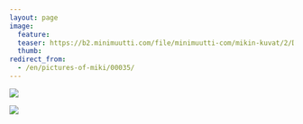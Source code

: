 ```yaml
---
layout: page
image:
  feature:
  teaser: https://b2.minimuutti.com/file/minimuutti-com/mikin-kuvat/2/DSC16343-245px.jpg
  thumb:
redirect_from:
  - /en/pictures-of-miki/00035/
---
```


[![](https://b2.minimuutti.com/file/minimuutti-com/mikin-kuvat/2/DSC16371-800px.jpg)](https://dl.dropboxusercontent.com/sh/ea1wtnz7z734o12/AABOTLnn3tWLRQ0YLNKZoqhpa/mikin-kuvat/2/DSC16371.jpg)

[![](https://b2.minimuutti.com/file/minimuutti-com/mikin-kuvat/2/DSC16343-800px.jpg)](https://dl.dropboxusercontent.com/sh/ea1wtnz7z734o12/AABS7IbujNbQMeKeq7H_XFK2a/mikin-kuvat/2/DSC16343.jpg)
